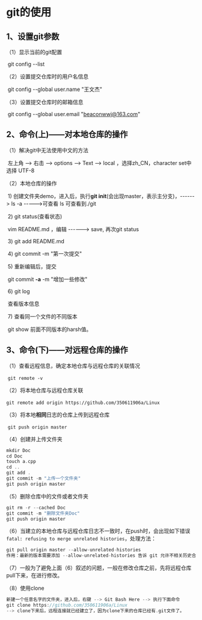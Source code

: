 # git的使用  

## 1、设置git参数  

（1）显示当前的git配置

​		git config --list  

（2）设置提交仓库时的用户名信息

​		git config --global user.name "王文杰"

（3）设置提交仓库时的邮箱信息

​		git config --global user.email "beaconwwj@163.com"



## 2、命令(上)——对本地仓库的操作  

（1）解决git中无法使用中文的方法

​		左上角 --> 右击 --> options --> Text --> local ，选择zh_CN，character set中选择 UTF-8

（2）本地仓库的操作

​	1) 创建文件夹demo，进入后，执行**git init**(会出现master，表示主分支)，------> ls -a  ----->可查看 ls 可查看到./git

​	2) git status(查看状态)

​		vim README.md ，编辑 ------>  save,  再次git status

​	3) git add README.md 

​	4) git commit -m "第一次提交"

​	5) 重新编辑后，提交

​		git commit **-a** -m "增加一些修改"

​	6) git log

​		查看版本信息

​	7) 查看同一个文件的不同版本

​		git show  前面不同版本的harsh值。



## 3、命令(下)——对远程仓库的操作  

（1）查看远程信息，确定本地仓库与远程仓库的关联情况

​	 `git remote -v`

 （2）将本地仓库与远程仓库关联

​	`git remote add origin https://github.com/350611906a/Linux`

 （3）将本地**相同**日志的仓库上传到远程仓库

​	 `git push origin master`

 （4）创建并上传文件夹

```c++
mkdir Doc
cd Doc
touch a.cpp
cd ..
git add .
git commit -m "上传一个文件夹"
git push origin master
```

 （5）删除仓库中的文件或者文件夹

```c++
git rm -r --cached Doc
git commit -m "删除文件夹Doc"
git push origin master
```

 （6）当建立的本地仓库与远程仓库日志不一致时，在push时，会出现如下错误`fatal: refusing to merge unrelated histories`，处理方法：

```c++
git pull origin master --allow-unrelated-histories
作用：最新的版本需要添加 --allow-unrelated-histories 告诉 git 允许不相关历史合并
```

（7）一般为了避免上面（6）叙述的问题，一般在修改仓库之前，先将远程仓库pull下来，在进行修改。

（8）使用clone

```c++
新建一个任意名字的文件夹，进入后，右键 --> Git Bash Here --> 执行下面命令
git clone https://github.com/350611906a/Linux
--> clone下来后，远程连接就已经建立了，因为clone下来的仓库已经有.git文件了。
```

